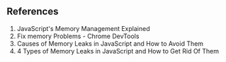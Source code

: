 ## References
1. JavaScript's Memory Management Explained
2. Fix memory Problems - Chrome DevTools
3. Causes of Memory Leaks in JavaScript and How to Avoid Them
4. 4 Types of Memory Leaks in JavaScript and How to Get Rid Of Them